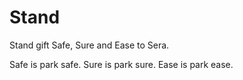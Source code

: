 # Stand

Stand gift Safe, Sure and Ease to Sera.

Safe is park safe.
Sure is park sure.
Ease is park ease.